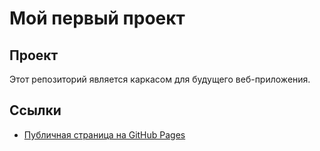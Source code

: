 # Мой первый проект

## Проект
Этот репозиторий  является каркасом для будущего веб-приложения.

## Ссылки

- [Публичная страница на GitHub Pages](https://mikle-kekich.github.io/KR1-Front-back/index.html)
